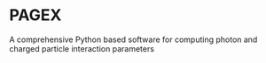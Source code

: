# PAGEX
 A comprehensive Python based software for computing photon and charged particle interaction parameters
